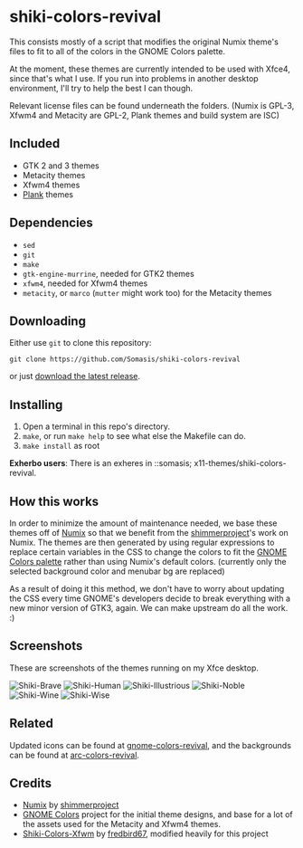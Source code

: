 # shiki-colors-revival
This consists mostly of a script that modifies the original Numix theme's
files to fit to all of the colors in the GNOME Colors palette.

At the moment, these themes are currently intended to be used with Xfce4,
since that's what I use. If you run into problems in another desktop
environment, I'll try to help the best I can though.

Relevant license files can be found underneath the folders. (Numix is
GPL-3, Xfwm4 and Metacity are GPL-2, Plank themes and build system are ISC)

## Included
- GTK 2 and 3 themes
- Metacity themes
- Xfwm4 themes
- [Plank](https://launchpad.net/plank) themes

## Dependencies
- `sed`
- `git`
- `make`
- `gtk-engine-murrine`, needed for GTK2 themes
- `xfwm4`, needed for Xfwm4 themes
- `metacity`, or `marco` (`mutter` might work too) for the Metacity themes

## Downloading
Either use `git` to clone this repository:
    
    git clone https://github.com/Somasis/shiki-colors-revival

or just [download the latest release](releases).

## Installing
1. Open a terminal in this repo's directory.
2. `make`, or run `make help` to see what else the Makefile can do.
3. `make install` as root

**Exherbo users**:
    There is an exheres in ::somasis; x11-themes/shiki-colors-revival.

## How this works
In order to minimize the amount of maintenance needed, we base these themes
off of [Numix] so that we benefit from the [shimmerproject]'s work on
Numix. The themes are then generated by using regular expressions to
replace certain variables in the CSS to change the colors to fit the
[GNOME Colors palette] rather than using Numix's default colors.
(currently only the selected background color and menubar bg are replaced)

As a result of doing it this method, we don't have to worry about updating
the CSS every time GNOME's developers decide to break everything with a new
minor version of GTK3, again. We can make upstream do all the work. :)

## Screenshots

These are screenshots of the themes running on my Xfce desktop.

![Shiki-Brave](https://raw.githubusercontent.com/Somasis/shiki-colors-revival/master/screenshots/Shiki-Brave-Revival.png)
![Shiki-Human](https://raw.githubusercontent.com/Somasis/shiki-colors-revival/master/screenshots/Shiki-Human-Revival.png)
![Shiki-Illustrious](https://raw.githubusercontent.com/Somasis/shiki-colors-revival/master/screenshots/Shiki-Illustrious-Revival.png)
![Shiki-Noble](https://raw.githubusercontent.com/Somasis/shiki-colors-revival/master/screenshots/Shiki-Noble-Revival.png)
![Shiki-Wine](https://raw.githubusercontent.com/Somasis/shiki-colors-revival/master/screenshots/Shiki-Wine-Revival.png)
![Shiki-Wise](https://raw.githubusercontent.com/Somasis/shiki-colors-revival/master/screenshots/Shiki-Wise-Revival.png)

## Related

Updated icons can be found at [gnome-colors-revival], and the backgrounds
can be found at [arc-colors-revival].

## Credits
- [Numix] by [shimmerproject]
- [GNOME Colors] project for the initial theme designs, and base for a lot
  of the assets used for the Metacity and Xfwm4 themes.
- [Shiki-Colors-Xfwm] by [fredbird67], modified heavily for this project

[gnome-colors-revival]: https://github.com/Somasis/gnome-colors-revival
[arc-colors-revival]: https://github.com/Somasis/arc-colors-revival
[Numix]: https://github.com/shimmerproject/Numix
[Shiki-Colors-Xfwm]: http://xfce-look.org/content/show.php/Zukitwo-Colors+Xfwm+Themes?content=148624
[shimmerproject]: http://github.com/shimmerproject
[fredbird67]: http://xfce-look.org/usermanager/search.php?username=fredbird67
[GNOME Colors palette]: https://github.com/Somasis/gnome-colors-revival/blob/master/Palette.png
[releases]: https://github.com/Somasis/shiki-colors-revival/releases
[GNOME Colors]: https://code.google.com/p/gnome-colors

